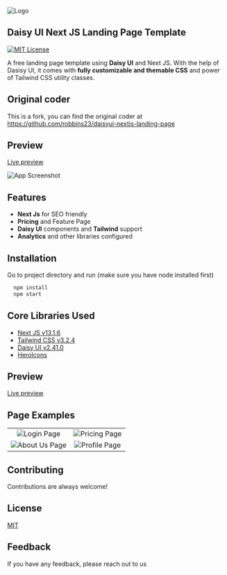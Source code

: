 
![Logo](https://ik.imagekit.io/vu5t8xb15vzcx/tr:h-100/M_akhjB4K1-.png?ik-sdk-version=javascript-1.4.3&updatedAt=1677436748377)

## Daisy UI Next JS Landing Page Template 
[![MIT License](https://img.shields.io/badge/License-MIT-green.svg)](https://choosealicense.com/licenses/mit/)

A free landing page template using **Daisy UI** and Next JS. With the help of Dasisy UI, it comes with **fully customizable and themable CSS** and power of Tailwind CSS utility classes.

## Original coder
This is a fork, you can find the original coder at https://github.com/robbins23/daisyui-nextjs-landing-page


## Preview

[Live preview](https://rapidosaas.com)


![App Screenshot](https://ik.imagekit.io/vu5t8xb15vzcx/Screenshot%202023-11-23%20at%203.51.44%20PM_tSpwQBZKWN.png?updatedAt=1700734952531)




## Features

- **Next Js** for SEO friendly
- **Pricing** and Feature Page
- **Daisy UI** components and **Tailwind** support
- **Analytics** and other libraries configured


## Installation

Go to project directory and run (make sure you have node installed first)

```bash
  npm install
  npm start
```
    
## Core Libraries Used

- [Next JS v13.1.6](https://reactjs.org/)
- [Tailwind CSS v3.2.4](https://tailwindcss.com/)
- [Daisy UI v2.41.0](https://daisyui.com/)
- [HeroIcons](https://heroicons.com/)



## Preview

[Live preview](https://daisyui-nextjs-landing-page.vercel.app/)


## Page Examples

|                          |                               |
:-------------------------:|:-------------------------:
![Login Page](https://ik.imagekit.io/vu5t8xb15vzcx/Screenshot%202023-11-23%20at%203.54.13%20PM_Rmidhi5Lk.png?updatedAt=1700735336477) | ![Pricing Page](https://ik.imagekit.io/vu5t8xb15vzcx/Screenshot%202023-11-23%20at%203.58.11%20PM_bOAmz0lkh.png?updatedAt=1700735336115) 
![About Us Page](https://ik.imagekit.io/vu5t8xb15vzcx/Screenshot%202023-11-23%20at%203.58.28%20PM_Iq6KCzMfh.png?updatedAt=1700735335834) | ![Profile Page](https://ik.imagekit.io/vu5t8xb15vzcx/Screenshot%202023-11-23%20at%203.58.37%20PM_7Ewqbd5N_.png?updatedAt=1700735335793) 


## Contributing

Contributions are always welcome!

## License

[MIT](https://choosealicense.com/licenses/mit/)

## Feedback

If you have any feedback, please reach out to us

